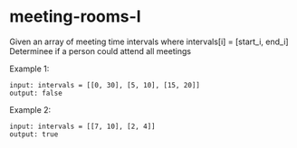 # meeting-rooms-I

Given an array of meeting time intervals where intervals[i] = [start_i, end_i]
Determinee if a person could attend all meetings

Example 1:
```
input: intervals = [[0, 30], [5, 10], [15, 20]]
output: false
```

Example 2:
```
input: intervals = [[7, 10], [2, 4]]
output: true
```
